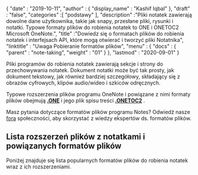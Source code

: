 {
  "date" : "2019-10-11",
  "author" : {
    "display_name" : "Kashif Iqbal"
},
  "draft" : "false",
  "categories" :[ "podstawy" ],
  "description" :"Pliki notatek zawierają dowolne dane użytkownika, takie jak snapy, przesłane pliki, rysunki i notatki. Typowe formaty plików do robienia notatek to ONE i ONETOC2 Microsoft OneNote.",
  "title" :"Dowiedz się o formatach plików do robienia notatek i interfejsach API, które mogą otwierać i tworzyć pliki Notatnika",
  "linktitle" : "Uwaga Pobieranie formatów plików",
  "menu" : {
    "docs" : {
      "parent" : "note-taking",
      "weight" : "01"
}
},
  "lastmod" : "2020-09-01"
}

Pliki programów do robienia notatek zawierają sekcje i strony do przechowywania notatek. Dokument notatki może być tak prosty, jak dokument tekstowy, jak również bardziej szczegółowy, składający się z obrazów cyfrowych, klipów audio/wideo i szkiców odręcznych.

Typowe rozszerzenia plików programu OneNote i powiązane z nimi formaty plików obejmują **[.ONE](/pl/note-taking/one/)** i jego plik spisu treści **[.ONETOC2](/pl/note-taking/onetoc2/)** .

Masz pytania dotyczące formatów plików programu Notes? Odwiedź nasze [fora](https://forum.fileformat.com/c/note-taking/23) społeczności, aby skorzystać z wiedzy ekspertów ds. formatów plików.

## Lista rozszerzeń plików z notatkami i powiązanych formatów plików
Poniżej znajduje się lista popularnych formatów plików do robienia notatek wraz z ich rozszerzeniami.

